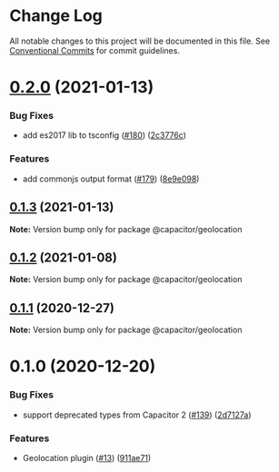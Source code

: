 # Change Log

All notable changes to this project will be documented in this file.
See [Conventional Commits](https://conventionalcommits.org) for commit guidelines.

# [0.2.0](https://github.com/ionic-team/capacitor-plugins/compare/@capacitor/geolocation@0.1.3...@capacitor/geolocation@0.2.0) (2021-01-13)


### Bug Fixes

* add es2017 lib to tsconfig ([#180](https://github.com/ionic-team/capacitor-plugins/issues/180)) ([2c3776c](https://github.com/ionic-team/capacitor-plugins/commit/2c3776c38ca025c5ee965dec10ccf1cdb6c02e2f))


### Features

* add commonjs output format ([#179](https://github.com/ionic-team/capacitor-plugins/issues/179)) ([8e9e098](https://github.com/ionic-team/capacitor-plugins/commit/8e9e09862064b3f6771d7facbc4008e995d9b463))





## [0.1.3](https://github.com/ionic-team/capacitor-plugins/compare/@capacitor/geolocation@0.1.2...@capacitor/geolocation@0.1.3) (2021-01-13)

**Note:** Version bump only for package @capacitor/geolocation





## [0.1.2](https://github.com/ionic-team/capacitor-plugins/compare/@capacitor/geolocation@0.1.1...@capacitor/geolocation@0.1.2) (2021-01-08)

**Note:** Version bump only for package @capacitor/geolocation





## [0.1.1](https://github.com/ionic-team/capacitor-plugins/compare/@capacitor/geolocation@0.1.0...@capacitor/geolocation@0.1.1) (2020-12-27)

**Note:** Version bump only for package @capacitor/geolocation





# 0.1.0 (2020-12-20)


### Bug Fixes

* support deprecated types from Capacitor 2 ([#139](https://github.com/ionic-team/capacitor-plugins/issues/139)) ([2d7127a](https://github.com/ionic-team/capacitor-plugins/commit/2d7127a488e26f0287951921a6db47c49d817336))


### Features

* Geolocation plugin ([#13](https://github.com/ionic-team/capacitor-plugins/issues/13)) ([911ae71](https://github.com/ionic-team/capacitor-plugins/commit/911ae71e6aef4cfa9fb3ab5b0c13f3c06ef6b15c))
